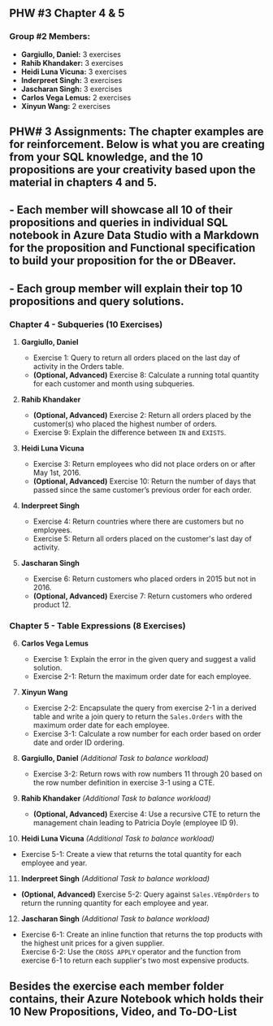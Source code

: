 ## PHW #3 Chapter 4 & 5

### **Group #2 Members:**
- **Gargiullo, Daniel:** 3 exercises
- **Rahib Khandaker:** 3 exercises
- **Heidi Luna Vicuna:** 3 exercises
- **Inderpreet Singh:** 3 exercises
- **Jascharan Singh:** 3 exercises
- **Carlos Vega Lemus:** 2 exercises
- **Xinyun Wang:** 2 exercises

## PHW# 3 Assignments:  **The chapter examples are for reinforcement. Below is what you are creating from your SQL knowledge, and the 10 propositions are your creativity based upon the material in chapters 4 and 5.**  

## - Each member will showcase all 10 of their propositions and queries in individual SQL notebook in Azure Data Studio with a Markdown for the proposition and Functional specification to build your proposition  for the  or DBeaver.
## - Each group member will explain their top 10 propositions and query solutions.

### **Chapter 4 - Subqueries** (10 Exercises)
1. **Gargiullo, Daniel**  
   - Exercise 1: Query to return all orders placed on the last day of activity in the Orders table.  
   - **(Optional, Advanced)** Exercise 8: Calculate a running total quantity for each customer and month using subqueries.

2. **Rahib Khandaker**  
   - **(Optional, Advanced)** Exercise 2: Return all orders placed by the customer(s) who placed the highest number of orders.  
   - Exercise 9: Explain the difference between `IN` and `EXISTS`.

3. **Heidi Luna Vicuna**  
   - Exercise 3: Return employees who did not place orders on or after May 1st, 2016.  
   - **(Optional, Advanced)** Exercise 10: Return the number of days that passed since the same customer’s previous order for each order.

4. **Inderpreet Singh**  
   - Exercise 4: Return countries where there are customers but no employees.  
   - Exercise 5: Return all orders placed on the customer's last day of activity.

5. **Jascharan Singh**  
   - Exercise 6: Return customers who placed orders in 2015 but not in 2016.  
   - **(Optional, Advanced)** Exercise 7: Return customers who ordered product 12.

### **Chapter 5 - Table Expressions** (8 Exercises)
6. **Carlos Vega Lemus**  
   - Exercise 1: Explain the error in the given query and suggest a valid solution.  
   - Exercise 2-1: Return the maximum order date for each employee.

7. **Xinyun Wang**  
   - Exercise 2-2: Encapsulate the query from exercise 2-1 in a derived table and write a join query to return the `Sales.Orders` with the maximum order date for each employee.  
   - Exercise 3-1: Calculate a row number for each order based on order date and order ID ordering.

8. **Gargiullo, Daniel** *(Additional Task to balance workload)*  
   - Exercise 3-2: Return rows with row numbers 11 through 20 based on the row number definition in exercise 3-1 using a CTE.

9. **Rahib Khandaker** *(Additional Task to balance workload)*  
   - **(Optional, Advanced)** Exercise 4: Use a recursive CTE to return the management chain leading to Patricia Doyle (employee ID 9).

10. **Heidi Luna Vicuna** *(Additional Task to balance workload)*  
   - Exercise 5-1: Create a view that returns the total quantity for each employee and year.

11. **Inderpreet Singh** *(Additional Task to balance workload)*  
   - **(Optional, Advanced)** Exercise 5-2: Query against `Sales.VEmpOrders` to return the running quantity for each employee and year.

12. **Jascharan Singh** *(Additional Task to balance workload)*  
   - Exercise 6-1: Create an inline function that returns the top products with the highest unit prices for a given supplier.  
   Exercise 6-2: Use the `CROSS APPLY` operator and the function from exercise 6-1 to return each supplier's two most expensive products.

## Besides the exercise each member folder contains, their Azure Notebook which holds their 10 New Propositions, Video, and To-DO-List
